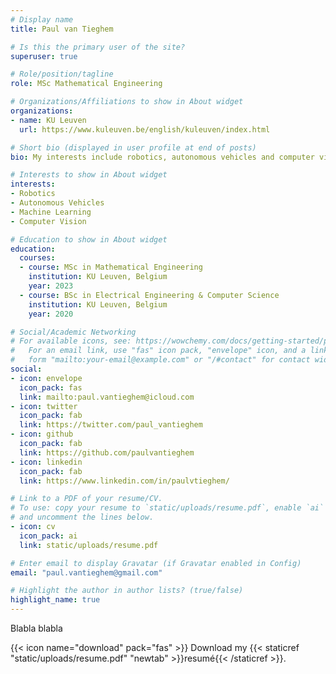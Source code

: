 ```yaml
---
# Display name
title: Paul van Tieghem

# Is this the primary user of the site?
superuser: true

# Role/position/tagline
role: MSc Mathematical Engineering

# Organizations/Affiliations to show in About widget
organizations:
- name: KU Leuven
  url: https://www.kuleuven.be/english/kuleuven/index.html

# Short bio (displayed in user profile at end of posts)
bio: My interests include robotics, autonomous vehicles and computer vision.

# Interests to show in About widget
interests:
- Robotics
- Autonomous Vehicles
- Machine Learning
- Computer Vision

# Education to show in About widget
education:
  courses:
  - course: MSc in Mathematical Engineering
    institution: KU Leuven, Belgium
    year: 2023
  - course: BSc in Electrical Engineering & Computer Science
    institution: KU Leuven, Belgium
    year: 2020

# Social/Academic Networking
# For available icons, see: https://wowchemy.com/docs/getting-started/page-builder/#icons
#   For an email link, use "fas" icon pack, "envelope" icon, and a link in the
#   form "mailto:your-email@example.com" or "/#contact" for contact widget.
social:
- icon: envelope
  icon_pack: fas
  link: mailto:paul.vantieghem@icloud.com
- icon: twitter
  icon_pack: fab
  link: https://twitter.com/paul_vantieghem
- icon: github
  icon_pack: fab
  link: https://github.com/paulvantieghem
- icon: linkedin
  icon_pack: fab
  link: https://www.linkedin.com/in/paulvtieghem/

# Link to a PDF of your resume/CV.
# To use: copy your resume to `static/uploads/resume.pdf`, enable `ai` icons in `params.toml`, 
# and uncomment the lines below.
- icon: cv
  icon_pack: ai
  link: static/uploads/resume.pdf

# Enter email to display Gravatar (if Gravatar enabled in Config)
email: "paul.vantieghem@gmail.com"

# Highlight the author in author lists? (true/false)
highlight_name: true
---
```


Blabla blabla

{{< icon name="download" pack="fas" >}} Download my {{< staticref "static/uploads/resume.pdf" "newtab" >}}resumé{{< /staticref >}}.

